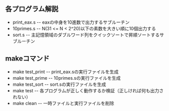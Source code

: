 ## 各プログラム解説
* print_eax.s -- eaxの中身を10進数で出力するサブルーチン
* 10primes.s -- N(31 <= N < 2^20)以下の素数を大きい順に10個出力する
* sort.s -- 主記憶領域のダブルワード列をクイックソートで昇順ソートするサブルーチン

## makeコマンド
* make test_print -- print_eax.sの実行ファイルを生成
* make test_prime -- 10primes.sの実行ファイルを生成
* make test_sort -- sort.sの実行ファイルを生成
* make test -- 各プログラムが正しく動作するか検証（正しければ何も出力されない）
* make clean -- 一時ファイルと実行ファイルを削除